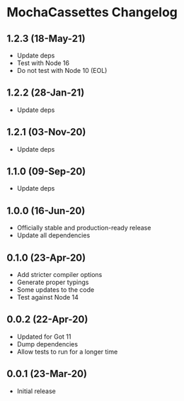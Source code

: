 # MochaCassettes Changelog

## 1.2.3 (18-May-21)

* Update deps
* Test with Node 16
* Do not test with Node 10 (EOL)

## 1.2.2 (28-Jan-21)

* Update deps

## 1.2.1 (03-Nov-20)

* Update deps

## 1.1.0 (09-Sep-20)

* Update deps

## 1.0.0 (16-Jun-20)

* Officially stable and production-ready release
* Update all dependencies

## 0.1.0 (23-Apr-20)

* Add stricter compiler options
* Generate proper typings
* Some updates to the code
* Test against Node 14

## 0.0.2 (22-Apr-20)

* Updated for Got 11
* Dump dependencies
* Allow tests to run for a longer time

## 0.0.1 (23-Mar-20)

* Initial release
